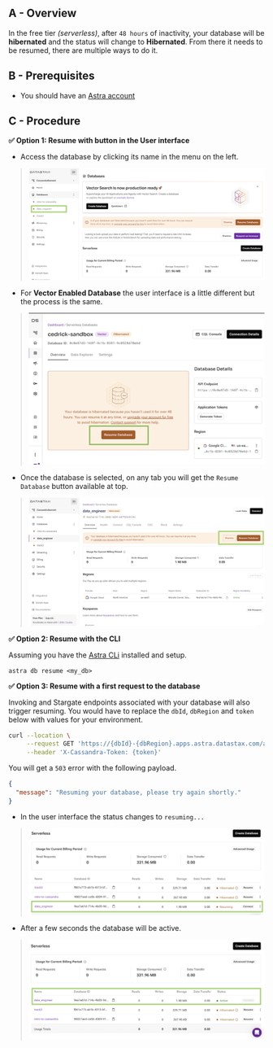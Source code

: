 ## A - Overview

In the free tier _(serverless)_, after `48 hours` of inactivity, your database will be **hibernated** and the status will change to **Hibernated**. From there it needs to be resumed, there are multiple ways to do it.

## B - Prerequisites

- You should have an [Astra account](https://astra.dev/3B7HcYo)

## C - Procedure

**✅ Option 1: Resume with button in the User interface**

- Access the database by clicking its name in the menu on the left.

> <img src="../../../img/astra/exit-hibernation-1.png" />

- For **Vector Enabled Database** the user interface is a little different but the process is the same.

> <img src="../../../img/astra/resume-vector-db.png" />

- Once the database is selected, on any tab you will get the `Resume Database` button available at top.

> <img src="../../../img/astra/exit-hibernation-2.png" />

**✅ Option 2: Resume with the CLI**

Assuming you have the [Astra CLi](astra-cli.md) installed and setup.

```
astra db resume <my_db>
```

**✅ Option 3: Resume with a first request to the database**

Invoking and Stargate endpoints associated with your database will also trigger resuming. You would have to replace the `dbId`, `dbRegion` and `token` below with values for your environment.

```bash
curl --location \
     --request GET 'https://{dbId}-{dbRegion}.apps.astra.datastax.com/api/rest/v2/schemas/keyspaces/' \
     --header 'X-Cassandra-Token: {token}'
```

You will get a `503` error with the following payload.

```json
{
  "message": "Resuming your database, please try again shortly."
}
```

- In the user interface the status changes to `resuming...`

> <img src="../../../img/astra/db-hibernate-resuming.png" />

- After a few seconds the database will be active.

> <img src="../../../img/astra/db-hibernate-active.png" />
